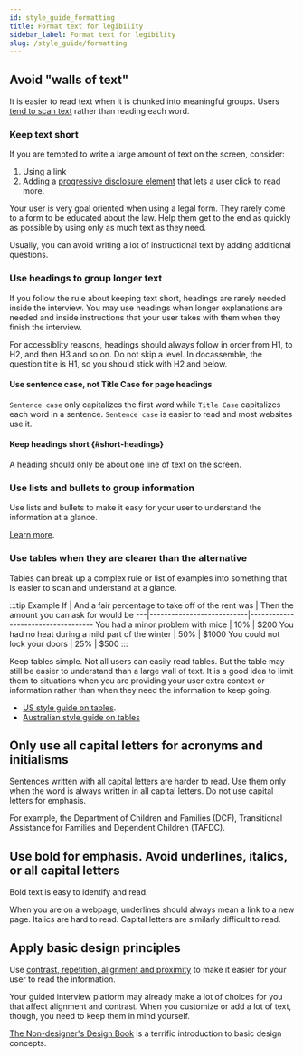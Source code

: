 ```yaml
---
id: style_guide_formatting
title: Format text for legibility
sidebar_label: Format text for legibility
slug: /style_guide/formatting
---
```


## Avoid "walls of text"

It is easier to read text when it is chunked into meaningful groups.
Users [tend to scan text](https://www.nngroup.com/articles/f-shaped-pattern-reading-web-content/) rather than reading each word.

### Keep text short

If you are tempted to write a large amount of text on the screen, consider:

1. Using a link
1. Adding a [progressive disclosure
element](/docs/coding_style_guide/yaml_interface) that lets a user click to read more.

Your user is very goal oriented when using a legal form. They rarely come to
a form to be educated about the law. Help them get to the end as quickly
as possible by using only as much text as they need.

Usually, you can avoid writing a lot of instructional text by adding additional questions.

### Use headings to group longer text

If you follow the rule about keeping text short, headings are rarely needed
inside the interview. You may
use headings when longer explanations are needed and inside instructions
that your user takes with them when they finish the interview.

For accessiblity reasons, headings should always follow in order from H1, to H2,
and then H3 and so on. Do not skip a level. In docassemble, the question title
is H1, so you should stick with H2 and below.

#### Use sentence case, not Title Case for page headings

`Sentence case` only capitalizes the first word while `Title Case` capitalizes
each word in a sentence. `Sentence case` is easier to read and most websites use
it.

#### Keep headings short {#short-headings}
A heading should only be about one line of text on the screen.

### Use lists and bullets to group information

Use lists and bullets to make it easy for your user to understand the information
at a glance.

[Learn more](https://www.plainlanguage.gov/guidelines/organize/use-lists/).

### Use tables when they are clearer than the alternative

Tables can break up a complex rule or list of examples into something that is easier
to scan and understand at a glance.

:::tip Example
  If | And a fair percentage to take off of the rent was | Then the amount you can ask for would be
  ---|---------------------------|-----------------------------------
  You had a minor problem with mice | 10% | $200
  You had no heat during a mild part of the winter | 50% | $1000
  You could not lock your doors | 25% | $500
:::

Keep tables simple. Not all users
can easily read tables. But the table may still be easier to understand than a large wall of text.
It is a good idea to limit them to situations when you are providing your user
extra context or information rather than when they need the information to
keep going.

* [US style guide on tables](https://www.plainlanguage.gov/guidelines/design/use-tables-to-make-complex-material-easier-to-understand/).
* [Australian style guide on tables](https://www.stylemanual.gov.au/structuring-content/tables)


## Only use all capital letters for acronyms and initialisms

Sentences written with all capital letters are harder to read. Use them
only when the word is always written in all capital letters. Do not use
capital letters for emphasis.

For example, the Department of Children and Families (DCF), Transitional
Assistance for Families and Dependent Children (TAFDC).

## Use bold for emphasis. Avoid underlines, italics, or all capital letters

Bold text is easy to identify and read.

When you are on a webpage, underlines should always mean a link to a new page.
Italics are hard to read. Capital letters are similarly difficult to read.

## Apply basic design principles

Use [contrast, repetition, alignment and proximity](https://vwo.com/blog/crap-design-principles/) 
to make it easier for your user to read the information.

Your guided interview platform may already make a lot of choices for you that affect alignment
and contrast. When you customize or add a lot of text, though, you need to keep them in mind yourself.

[The Non-designer's Design Book](https://www.amazon.com/Non-Designers-Design-Book-4th/dp/0133966151/) is
a terrific introduction to basic design concepts.